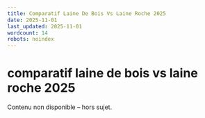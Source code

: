 ```yaml
---
title: Comparatif Laine De Bois Vs Laine Roche 2025
date: 2025-11-01
last_updated: 2025-11-01
wordcount: 14
robots: noindex
---
```


# comparatif laine de bois vs laine roche 2025

Contenu non disponible – hors sujet.